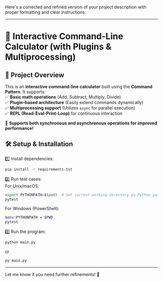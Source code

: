 Here's a corrected and refined version of your project description with proper formatting and clear instructions:  

---

# 📌 **Interactive Command-Line Calculator (with Plugins & Multiprocessing)**  

## 🎯 **Project Overview**  
This is an **interactive command-line calculator** built using the **Command Pattern**. It supports:  
✅ **Basic math operations** (Add, Subtract, Multiply, Divide)  
✅ **Plugin-based architecture** (Easily extend commands dynamically)  
✅ **Multiprocessing support** (Utilizes `async` for parallel execution)  
✅ **REPL (Read-Eval-Print-Loop)** for continuous interaction  

🚀 **Supports both synchronous and asynchronous operations for improved performance!**  

## 🛠 **Setup & Installation**  

1️⃣ Install dependencies:  
```sh
pip install -r requirements.txt
```

2️⃣ Run test cases:  
For Unix/macOS:  
```sh
export PYTHONPATH=$(pwd)  # Set current working directory as Python path
pytest
```
For Windows (PowerShell):  
```sh
$env:PYTHONPATH = $PWD
pytest
```

3️⃣ Run the program:  
```sh
python main.py
```
or  
```sh
py main.py
```

---

Let me know if you need further refinements! 🚀

